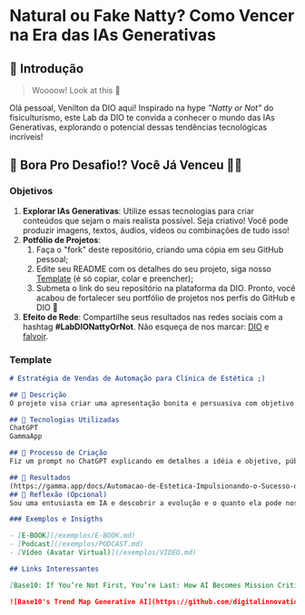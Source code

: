# Natural ou Fake Natty? Como Vencer na Era das IAs Generativas

## 🚀 Introdução

> Woooow! Look at this 👀

Olá pessoal, Venilton da DIO aqui! Inspirado na hype _"Natty or Not"_ do fisiculturismo, este Lab da DIO te convida a conhecer o mundo das IAs Generativas, explorando o potencial dessas tendências tecnológicas incríveis!

## 🎯 Bora Pro Desafio!? Você Já Venceu 💪🤓

### Objetivos

1. **Explorar IAs Generativas**: Utilize essas tecnologias para criar conteúdos que sejam o mais realista possível. Seja criativo! Você pode produzir imagens, textos, áudios, vídeos ou combinações de tudo isso!
1. **Potfólio de Projetos**:
    1. Faça o "fork" deste repositório, criando uma cópia em seu GitHub pessoal;
    2. Edite seu README com os detalhes do seu projeto, siga nosso [Template](#template) (é só copiar, colar e preencher);
    3. Submeta o link do seu repositório na plataforma da DIO. Pronto, você acabou de fortalecer seu portfólio de projetos nos perfis do GitHub e DIO 🚀
1. **Efeito de Rede**: Compartilhe seus resultados nas redes sociais com a hashtag **#LabDIONattyOrNot**. Não esqueça de nos marcar: [DIO](https://www.linkedin.com/school/dio-makethechange) e [falvojr](https://www.linkedin.com/in/falvojr).

### Template

```markdown
# Estratégia de Vendas de Automação para Clínica de Estética ;)

## 📒 Descrição
O projeto visa criar uma apresentação bonita e persuasiva com objetivo de vender robôs de automação criados com IA e programas no/low code

## 🤖 Tecnologias Utilizadas
ChatGPT
GammaApp

## 🧐 Processo de Criação
Fiz um prompt no ChatGPT explicando em detalhes a idéia e objetivo, público alvo e tom da apresentação.

## 🚀 Resultados
(https://gamma.app/docs/Automacao-de-Estetica-Impulsionando-o-Sucesso-de-Sua-Clinica-f1tkvjxd0djq3dx)
## 💭 Reflexão (Opcional)
Sou uma entusiasta em IA e descobrir a evolução e o quanto ela pode nos ajudar, que vão muito além do que eu imaginava, abriu minha mente para novas oportunidades e ideias revolucionárias e enriquecedoras.

### Exemplos e Insigths

- [E-BOOK](/exemplos/E-BOOK.md)
- [Podcast](/exemplos/PODCAST.md)
- [Vídeo (Avatar Virtual)](/exemplos/VIDEO.md)

## Links Interessantes

[Base10: If You’re Not First, You’re Last: How AI Becomes Mission Critical](https://base10.vc/post/generative-ai-mission-critical/)

![Base10's Trend Map Generative AI](https://github.com/digitalinnovationone/lab-natty-or-not/assets/730492/f4df26e8-f8f7-4419-8252-c69d73ea930c)
